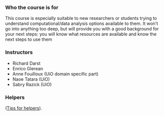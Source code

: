 
### Who the course is for

This course is especially suitable to new researchers or students trying to understand computational/data analysis options available to them. It won’t go into anything too deep, but will provide you with a good background for your next steps: you will know what resources are available and know the next steps to use them

### Instructors

- Richard Darst
- Enrico Glerean
- Anne Fouilloux (UiO domain specific part)
- Naoe Tatara (UiO)
- Sabry Razick (UiO)

### Helpers

([Tips for
helpers](https://coderefinery.github.io/manuals/helping-and-teaching/)).

